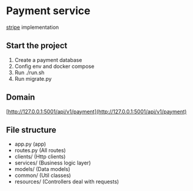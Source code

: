 # Payment service

[stripe](https://stripe.com/en-ca) implementation


## Start the project

1. Create a payment database
2. Config env and docker compose
3. Run ./run.sh
4. Run migrate.py

## Domain

[http://127.0.0.1:5001/api/v1/payment](http://127.0.0.1:5001/api/v1/payment)

## File structure

- app.py (app)
- routes.py (All routes)
- clients/ (Http clients)
- services/ (Business logic layer)
- models/ (Data models)
- common/ (Util classes)
- resources/ (Controllers deal with requests)
